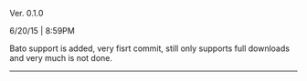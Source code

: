 Ver. 0.1.0

6/20/15   |  8:59PM

Bato support is added, very fisrt commit, still only supports full downloads and very much is not done.

______________________________________________________________________________________________________________________
